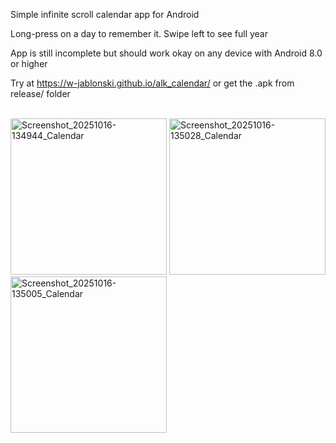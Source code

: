 Simple infinite scroll calendar app for Android

Long-press on a day to remember it. Swipe left to see full year

App is still incomplete but should work okay on any device with Android 8.0 or higher

Try at https://w-jablonski.github.io/alk_calendar/ or get the .apk from release/ folder

<br>
<img width="250" alt="Screenshot_20251016-134944_Calendar" src="https://github.com/user-attachments/assets/6a2a06fd-b9a3-4400-9a66-6f158c4567f8" />
<img width="250" alt="Screenshot_20251016-135028_Calendar" src="https://github.com/user-attachments/assets/019146e8-c92c-4aed-aa9d-c4e6b1476013" />
<img width="250" alt="Screenshot_20251016-135005_Calendar" src="https://github.com/user-attachments/assets/30ee43a8-e522-4c16-8143-3050ec7390c1" />
